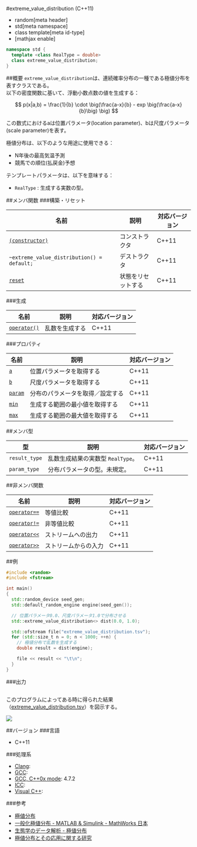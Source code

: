 #extreme_value_distribution (C++11)
* random[meta header]
* std[meta namespace]
* class template[meta id-type]
* [mathjax enable]

```cpp
namespace std {
  template <class RealType = double>
  class extreme_value_distribution;
}
```

##概要
`extreme_value_distribution`は、連続確率分布の一種である極値分布を表すクラスである。  
以下の密度関数に基いて、浮動小数点数の値を生成する：  

$$ p(x|a,b) =  \frac{1}{b}  \cdot  \big(\frac{a-x}{b} - exp  \big(\frac{a-x}{b}\big) \big) $$

この数式におけるaは位置パラメータ(location parameter)、bは尺度パラメータ(scale parameter)を表す。


極値分布は、以下のような用途に使用できる：

- N年後の最高気温予測
- 競馬での順位(払戻金)予想


テンプレートパラメータは、以下を意味する：

- `RealType` : 生成する実数の型。


##メンバ関数
###構築・リセット

| 名前 | 説明 | 対応バージョン |
|-------------------------------------------------------------------|--------------------|-------|
| [`(constructor)`](./extreme_value_distribution/op_constructor.md) | コンストラクタ     | C++11 |
| `~extreme_value_distribution() = default;`                              | デストラクタ       | C++11 |
| [`reset`](./extreme_value_distribution/reset.md)                        | 状態をリセットする | C++11 |


###生成

| 名前 | 説明 | 対応バージョン |
|---------------------------------------------------------|----------------|-------|
| [`operator()`](./extreme_value_distribution/op_call.md) | 乱数を生成する | C++11 |


###プロパティ

| 名前 | 説明 | 対応バージョン |
|--------------------------------------------------|----------------------------------|-------|
| [`a`](./extreme_value_distribution/a.md)         | 位置パラメータを取得する         | C++11 |
| [`b`](./extreme_value_distribution/b.md)         | 尺度パラメータを取得する         | C++11 |
| [`param`](./extreme_value_distribution/param.md) | 分布のパラメータを取得／設定する | C++11 |
| [`min`](./extreme_value_distribution/min.md)     | 生成する範囲の最小値を取得する   | C++11 |
| [`max`](./extreme_value_distribution/max.md)     | 生成する範囲の最大値を取得する   | C++11 |


##メンバ型

| 型 | 説明 | 対応バージョン |
|---------------|-----------------------------------|-------|
| `result_type` | 乱数生成結果の実数型 `RealType`。 | C++11 |
| `param_type`  | 分布パラメータの型。未規定。      | C++11 |


##非メンバ関数

| 名前 | 説明 | 対応バージョン |
|--------------------------------------------------------------|----------------------|-------|
| [`operator==`](./extreme_value_distribution/op_equal.md)     | 等値比較             | C++11 |
| [`operator!=`](./extreme_value_distribution/op_not_equal.md) | 非等値比較           | C++11 |
| [`operator<<`](./extreme_value_distribution/op_ostream.md)   | ストリームへの出力   | C++11 |
| [`operator>>`](./extreme_value_distribution/op_istream.md)   | ストリームからの入力 | C++11 |


##例
```cpp
#include <random>
#include <fstream>

int main()
{
  std::random_device seed_gen;
  std::default_random_engine engine(seed_gen());

  // 位置パラメータ0.0、尺度パラメータ1.0で分布させる
  std::extreme_value_distribution<> dist(0.0, 1.0);

  std::ofstream file("extreme_value_distribution.tsv");
  for (std::size_t n = 0; n < 1000; ++n) {
    // 極値分布で乱数を生成する
    double result = dist(engine);

    file << result << "\t\n";
  }
}
```

###出力
```
```

このプログラムによってある時に得られた結果（[extreme_value_distribution.tsv](https://github.com/cpprefjp/image/raw/master/reference/random/extreme_value_distribution/extreme_value_distribution.tsv)）を図示する。 

![](https://github.com/cpprefjp/image/raw/master/reference/random/extreme_value_distribution/extreme_value_distribution.png)


##バージョン
###言語
- C++11

###処理系
- [Clang](/implementation.md#clang): 
- [GCC](/implementation.md#gcc): 
- [GCC, C++0x mode](/implementation.md#gcc): 4.7.2
- [ICC](/implementation.md#icc): 
- [Visual C++](/implementation.md#visual_cpp): 

###参考
- [極値分布](http://ja.wikipedia.org/wiki/極値分布)
- [一般化極値分布 - MATLAB & Simulink - MathWorks 日本](http://www.mathworks.co.jp/jp/help/stats/generalized-extreme-value-distribution.html)
- [生態学のデータ解析 - 極値分布](http://hosho.ees.hokudai.ac.jp/~kubo/ce/ExtremeValue.html)
- [極値分布とその応用に関する研究](http://www.seto.nanzan-u.ac.jp/msie/gr-thesis/ms/2005/osaki/02mm042.pdf)


